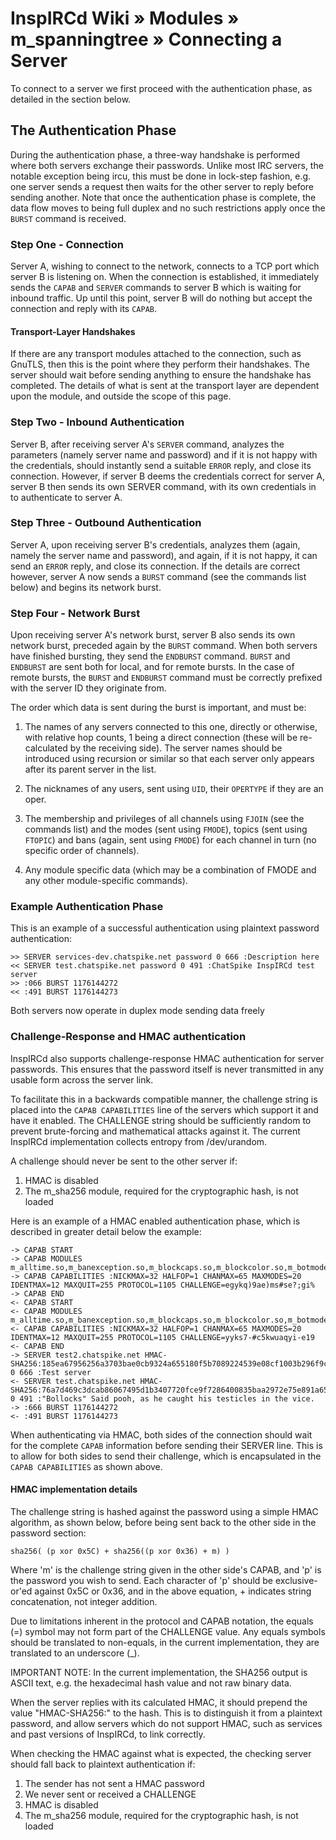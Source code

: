 # InspIRCd Wiki &raquo; Modules &raquo; m_spanningtree &raquo; Connecting a Server

To connect to a server we first proceed with the authentication phase, as detailed in the section
below.

## The Authentication Phase

During the authentication phase, a three-way handshake is performed where both servers exchange
their passwords. Unlike most IRC servers, the notable exception being ircu, this must be done in
lock-step fashion, e.g. one server sends a request then waits for the other server to reply before
sending another. Note that once the authentication phase is complete, the data flow moves to being
full duplex and no such restrictions apply once the `BURST` command is received.

### Step One - Connection

Server A, wishing to connect to the network, connects to a TCP port which server B is listening on.
When the connection is established, it immediately sends the `CAPAB` and `SERVER` commands to server
B which is waiting for inbound traffic. Up until this point, server B will do nothing but accept the
connection and reply with its `CAPAB`.

#### Transport-Layer Handshakes

If there are any transport modules attached to the connection, such as GnuTLS, then this is the
point where they perform their handshakes. The server should wait before sending anything to ensure
the handshake has completed. The details of what is sent at the transport layer are dependent upon
the module, and outside the scope of this page.

### Step Two - Inbound Authentication

Server B, after receiving server A's `SERVER` command, analyzes the parameters (namely server name
and password) and if it is not happy with the credentials, should instantly send a suitable `ERROR`
reply, and close its connection. However, if server B deems the credentials correct for server A,
server B then sends its own SERVER command, with its own credentials in to authenticate to server A.

### Step Three - Outbound Authentication

Server A, upon receiving server B's credentials, analyzes them (again, namely the server name and
password), and again, if it is not happy, it can send an `ERROR` reply, and close its connection. If
the details are correct however, server A now sends a `BURST` command (see the commands list below)
and begins its network burst.

### Step Four - Network Burst

Upon receiving server A's network burst, server B also sends its own network burst, preceded again
by the `BURST` command. When both servers have finished bursting, they send the `ENDBURST` command.
`BURST` and `ENDBURST` are sent both for local, and for remote bursts. In the case of remote bursts,
the `BURST` and `ENDBURST` command must be correctly prefixed with the server ID they originate
from.

The order which data is sent during the burst is important, and must be:

1. The names of any servers connected to this one, directly or otherwise, with relative hop counts,
   1 being a direct connection (these will be re-calculated by the receiving side). The server names
   should be introduced using recursion or similar so that each server only appears after its parent
   server in the list.

2. The nicknames of any users, sent using `UID`, their `OPERTYPE` if they are an oper.

3. The membership and privileges of all channels using `FJOIN` (see the commands list) and the modes
   (sent using `FMODE`), topics (sent using `FTOPIC`) and bans (again, sent using `FMODE`) for each
   channel in turn (no specific order of channels).

4. Any module specific data (which may be a combination of FMODE and any other module-specific
   commands).

### Example Authentication Phase

This is an example of a successful authentication using plaintext password authentication:

```
>> SERVER services-dev.chatspike.net password 0 666 :Description here
<< SERVER test.chatspike.net password 0 491 :ChatSpike InspIRCd test server
>> :066 BURST 1176144272
<< :491 BURST 1176144273
```

Both servers now operate in duplex mode sending data freely

### Challenge-Response and HMAC authentication

InspIRCd also supports challenge-response HMAC authentication for server passwords. This ensures
that the password itself is never transmitted in any usable form across the server link.

To facilitate this in a backwards compatible manner, the challenge string is placed into the `CAPAB
CAPABILITIES` line of the servers which support it and have it enabled. The CHALLENGE string should
be sufficiently random to prevent brute-forcing and mathematical attacks against it. The current
InspIRCd implementation collects entropy from /dev/urandom.

A challenge should never be sent to the other server if:

1. HMAC is disabled
2. The m_sha256 module, required for the cryptographic hash, is not loaded

Here is an example of a HMAC enabled authentication phase, which is described in greater detail
below the example:

```
-> CAPAB START
-> CAPAB MODULES m_alltime.so,m_banexception.so,m_blockcaps.so,m_blockcolor.so,m_botmode.so,m_censor.so
-> CAPAB CAPABILITIES :NICKMAX=32 HALFOP=1 CHANMAX=65 MAXMODES=20 IDENTMAX=12 MAXQUIT=255 PROTOCOL=1105 CHALLENGE=egykq)9ae)ms#se?;gi%
-> CAPAB END
<- CAPAB START
<- CAPAB MODULES m_alltime.so,m_banexception.so,m_blockcaps.so,m_blockcolor.so,m_botmode.so,m_censor.so
<- CAPAB CAPABILITIES :NICKMAX=32 HALFOP=1 CHANMAX=65 MAXMODES=20 IDENTMAX=12 MAXQUIT=255 PROTOCOL=1105 CHALLENGE=yyks7-#c5kwuaqyi-e19
<- CAPAB END
-> SERVER test2.chatspike.net HMAC-SHA256:185ea67956256a3703bae0cb9324a655180f5b7089224539e08cf1003b296f9c 0 666 :Test server
<- SERVER test.chatspike.net HMAC-SHA256:76a7d469c3dcab86067495d1b3407720fce9f7286400835baa2972e75e891a65 0 491 :"Bollocks" Said pooh, as he caught his testicles in the vice.
-> :666 BURST 1176144272
<- :491 BURST 1176144273
```

When authenticating via HMAC, both sides of the connection should wait for the complete `CAPAB`
information before sending their SERVER line. This is to allow for both sides to send their
challenge, which is encapsulated in the `CAPAB CAPABILITIES` as shown above.

#### HMAC implementation details

The challenge string is hashed against the password using a simple HMAC algorithm, as shown below,
before being sent back to the other side in the password section:

`sha256( (p xor 0x5C) + sha256((p xor 0x36) + m) )`

Where 'm' is the challenge string given in the other side's CAPAB, and 'p' is the password you wish
to send. Each character of 'p' should be exclusive-or'ed against 0x5C or 0x36, and in the above
equation, + indicates string concatenation, not integer addition.

Due to limitations inherent in the protocol and CAPAB notation, the equals (=) symbol may not form
part of the CHALLENGE value. Any equals symbols should be translated to non-equals, in the current
implementation, they are translated to an underscore (_).

IMPORTANT NOTE: In the current implementation, the SHA256 output is ASCII text, e.g. the hexadecimal
hash value and not raw binary data.

When the server replies with its calculated HMAC, it should prepend the value "HMAC-SHA256:" to the
hash. This is to distinguish it from a plaintext password, and allow servers which do not support
HMAC, such as services and past versions of InspIRCd, to link correctly.

When checking the HMAC against what is expected, the checking server should fall back to plaintext
authentication if:

1. The sender has not sent a HMAC password
2. We never sent or received a CHALLENGE
3. HMAC is disabled
4. The m_sha256 module, required for the cryptographic hash, is not loaded
